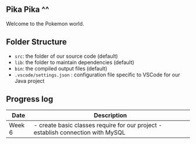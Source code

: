 ## Pika Pika ^^

Welcome to the Pokemon world.

## Folder Structure

- `src`: the folder of our source code (default)
- `lib`: the folder to maintain dependencies (default)
- `bin`: the compiled output files (default)
- `.vscode/settings.json` : configuration file specific to VSCode for our Java project

## Progress log
| Date   | Description                                                                       |
|--------|-----------------------------------------------------------------------------------|
| Week 6 | - create basic classes require for our project  - establish connection with MySQL |
